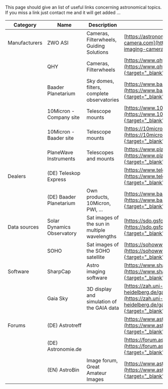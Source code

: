 This page should give an list of useful links concerning astronomical topics.
If you miss a link just contact me and it will get added ...

| Category      | Name                       | Description                                   | Link                                                                                                                        |
| ------------- | ---------------------------| ----------------------------------------------| --------------------------------------------------------------------------------------------------------------------------- |
| Manufacturers | ZWO ASI                    | Cameras, Filterwheels, Guiding Solutions      | [https://astronomy-imaging-camera.com](https://astronomy-imaging-camera.com){:target="_blank"}                              |
|               | QHY                        | Cameras, Filterwheels                         | [https://www.qhyccd.com](https://www.qhyccd.com){:target="_blank"}                                                          |
|               | Baader Planetarium         | Sky domes, filters, complete observatories    | [https://www.baader-planetarium.com](https://www.baader-planetarium.com/){:target="_blank"}                                 |
|               | 10Micron - Company site    | Telescope mounts                              | [https://www.10micron.eu/en/homepage](https://www.10micron.eu/en/homepage){:target="_blank"}                                |
|               | 10Micron - Baader site     | Telescope mounts                              | [https://10micron.de/en](https://10micron.de/en){:target="_blank"}                                                          |
|               | PlaneWave Instruments      | Telescopes and mounts                         | [https://www.planewave.eu](https://www.planewave.eu){:target="_blank"}                                                      |
| Dealers       | (DE) Teleskop Express      |                                               | [https://www.teleskop-express.de](https://www.teleskop-express.de){:target="_blank"}                                        |
|               | (DE) Baader Planetarium    | Own products, 10Micron, PWI, ...              | [https://www.baader-planetarium.com](https://www.baader-planetarium.com/){:target="_blank"}                                 |
| Data sources  | Solar Dynamics Observatory | Sat images of the sun in multiple wavelengths | [https://sdo.gsfc.nasa.gov](https://sdo.gsfc.nasa.gov){:target="_blank"}                                                    |
|               | SOHO                       | Sat images of the SOHO satellite              | [https://sohowww.nascom.nasa.gov](https://sohowww.nascom.nasa.gov){:target="_blank"}                                        |
| Software      | SharpCap                   | Astro imaging software                        | [https://www.sharpcap.co.uk](https://www.sharpcap.co.uk){:target="_blank"}                                                  |
|               | Gaia Sky                   | 3D display and simulation of the GAIA data    | [https://zah.uni-heidelberg.de/gaia/outreach/gaiasky](https://zah.uni-heidelberg.de/gaia/outreach/gaiasky){:target="_blank"}|
| Forums        | (DE) Astrotreff            |                                               | [https://www.astrotreff.de](https://www.astrotreff.de/){:target="_blank"}                                                   |
|               | (DE) Astronomie.de         |                                               | [https://forum.astronomie.de](https://forum.astronomie.de){:target="_blank"}                                                |
|               | (EN) AstroBin              | Image forum, Great Amateur Images             | [https://www.astrobin.com](https://www.astrobin.com){:target="_blank"}                                                      |

